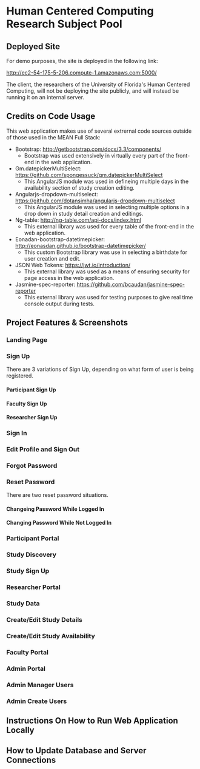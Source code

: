 # Human Centered Computing Research Subject Pool
## Deployed Site
For demo purposes, the site is deployed in the following link:

http://ec2-54-175-5-206.compute-1.amazonaws.com:5000/

The client, the researchers of the University of Florida's Human Centered Computing, will not be deploying the site publicly, and will instead be running it on an internal server.

## Credits on Code Usage
This web application makes use of several extrernal code sources outside of those used in the MEAN Full Stack:
- Bootstrap: http://getbootstrap.com/docs/3.3/components/
  - Bootstrap was used extensively in virtually every part of the front-end in the web application.
- Gm.datepickerMultiSelect: https://github.com/spongessuck/gm.datepickerMultiSelect
  - This AngularJS module was used in defineing multiple days in the availability section of study creation editing.
- Angularjs-dropdown-multiselect: https://github.com/dotansimha/angularjs-dropdown-multiselect
  - This AngularJS module was used in selecting multiple options in a drop down in study detail creation and editings.
- Ng-table: http://ng-table.com/api-docs/index.html
  - This external library was used for every table of the front-end in the web application.
- Eonadan-bootstrap-datetimepicker: http://eonasdan.github.io/bootstrap-datetimepicker/
  - This custom Bootstrap library was use in selecting a birthdate for user creation and edit.
- JSON Web Tokens: https://jwt.io/introduction/
  - This external library was used as a means of ensuring security for page access in the web application.
- Jasmine-spec-reporter: https://github.com/bcaudan/jasmine-spec-reporter
  - This external library was used for testing purposes to give real time console output during tests.

## Project Features & Screenshots

### Landing Page

### Sign Up
There are 3 variations of Sign Up, depending on what form of user is being registered.

#### Participant Sign Up

#### Faculty Sign Up

#### Researcher Sign Up

### Sign In

### Edit Profile and Sign Out

### Forgot Password

### Reset Password
There are two reset password situations.

#### Changeing Password While Logged In

#### Changing Password While Not Logged In

### Participant Portal

### Study Discovery

### Study Sign Up

### Researcher Portal

### Study Data

### Create/Edit Study Details

### Create/Edit Study Availability 

### Faculty Portal

### Admin Portal

### Admin Manager Users

### Admin Create Users


## Instructions On How to Run Web Application Locally

## How to Update Database and Server Connections

